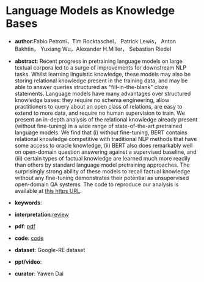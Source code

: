 # Language Models as Knowledge Bases

- **author**:Fabio Petroni，Tim Rocktaschel， Patrick Lewis， Anton Bakhtin， Yuxiang Wu，Alexander H.Miller， Sebastian Riedel

- **abstract**: Recent progress in pretraining language models on large textual corpora led to a surge of improvements for downstream NLP tasks. Whilst learning linguistic knowledge, these models may also be storing relational knowledge present in the training data, and may be able to answer queries structured as "fill-in-the-blank" cloze statements. Language models have many advantages over structured knowledge bases: they require no schema engineering, allow practitioners to query about an open class of relations, are easy to extend to more data, and require no human supervision to train. We present an in-depth analysis of the relational knowledge already present (without fine-tuning) in a wide range of state-of-the-art pretrained language models. We find that (i) without fine-tuning, BERT contains relational knowledge competitive with traditional NLP methods that have some access to oracle knowledge, (ii) BERT also does remarkably well on open-domain question answering against a supervised baseline, and (iii) certain types of factual knowledge are learned much more readily than others by standard language model pretraining approaches. The surprisingly strong ability of these models to recall factual knowledge without any fine-tuning demonstrates their potential as unsupervised open-domain QA systems. The code to reproduce our analysis is available at [this https URL](https://github.com/facebookresearch/LAMA).  

- **keywords**:

- **interpretation**:[review](https://zhuanlan.zhihu.com/p/86604724)

- **pdf**: [pdf](https://arxiv.org/pdf/1909.01066)

- **code**: [code](https://github.com/facebookresearch/LAMA)

- **dataset**:  Google-RE dataset 

- **ppt/video**:

- **curator**: Yawen Dai